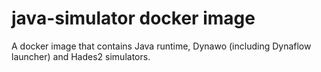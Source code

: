 # java-simulator docker image
A docker image that contains Java runtime, Dynawo (including Dynaflow launcher) and Hades2 simulators.
